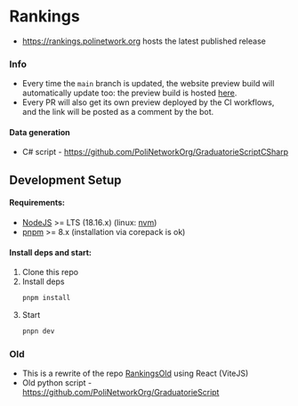 # Rankings

- https://rankings.polinetwork.org hosts the latest published release

### Info

- Every time the `main` branch is updated, the website preview build will automatically update too: the preview build is hosted [here](https://PoliNetworkOrg.github.io/preview/PoliNetworkOrg/Rankings/branch/main).
- Every PR will also get its own preview deployed by the CI workflows, and the link will be posted as a comment by the bot.

#### Data generation

- C# script - https://github.com/PoliNetworkOrg/GraduatorieScriptCSharp

## Development Setup

#### Requirements:

- [NodeJS](http://nodejs.org/) >= LTS (18.16.x) (linux: [nvm](https://github.com/nvm-sh/nvm))
- [pnpm](https://pnpm.io/installation) >= 8.x (installation via corepack is ok)

#### Install deps and start:

1. Clone this repo
2. Install deps
   ```sh
   pnpm install
   ```
3. Start
   ```sh
   pnpn dev
   ```

### Old

- This is a rewrite of the repo [RankingsOld](https://github.com/PoliNetworkOrg/RankingsOld) using React (ViteJS)
- Old python script - https://github.com/PoliNetworkOrg/GraduatorieScript
